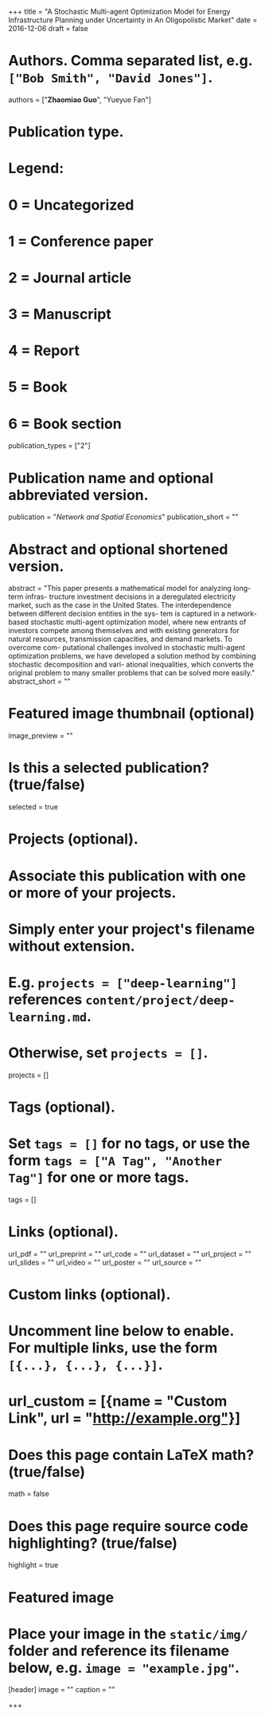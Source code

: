 +++
title = "A Stochastic Multi-agent Optimization Model for Energy Infrastructure Planning under Uncertainty in An Oligopolistic Market"
date = 2016-12-06
draft = false

# Authors. Comma separated list, e.g. `["Bob Smith", "David Jones"]`.
authors = ["**Zhaomiao Guo**", "Yueyue Fan"]

# Publication type.
# Legend:
# 0 = Uncategorized
# 1 = Conference paper
# 2 = Journal article
# 3 = Manuscript
# 4 = Report
# 5 = Book
# 6 = Book section
publication_types = ["2"]

# Publication name and optional abbreviated version.
publication = "*Network and Spatial Economics*"
publication_short = ""

# Abstract and optional shortened version.
abstract = "This paper presents a mathematical model for analyzing long-term infras- tructure investment decisions in a deregulated electricity market, such as the case in the United States. The interdependence between different decision entities in the sys- tem is captured in a network-based stochastic multi-agent optimization model, where new entrants of investors compete among themselves and with existing generators for natural resources, transmission capacities, and demand markets. To overcome com- putational challenges involved in stochastic multi-agent optimization problems, we have developed a solution method by combining stochastic decomposition and vari- ational inequalities, which converts the original problem to many smaller problems that can be solved more easily."
abstract_short = ""

# Featured image thumbnail (optional)
image_preview = ""

# Is this a selected publication? (true/false)
selected = true

# Projects (optional).
#   Associate this publication with one or more of your projects.
#   Simply enter your project's filename without extension.
#   E.g. `projects = ["deep-learning"]` references `content/project/deep-learning.md`.
#   Otherwise, set `projects = []`.
projects = []

# Tags (optional).
#   Set `tags = []` for no tags, or use the form `tags = ["A Tag", "Another Tag"]` for one or more tags.
tags = []

# Links (optional).
url_pdf = ""
url_preprint = ""
url_code = ""
url_dataset = ""
url_project = ""
url_slides = ""
url_video = ""
url_poster = ""
url_source = ""

# Custom links (optional).
#   Uncomment line below to enable. For multiple links, use the form `[{...}, {...}, {...}]`.
# url_custom = [{name = "Custom Link", url = "http://example.org"}]

# Does this page contain LaTeX math? (true/false)
math = false

# Does this page require source code highlighting? (true/false)
highlight = true

# Featured image
# Place your image in the `static/img/` folder and reference its filename below, e.g. `image = "example.jpg"`.
[header]
image = ""
caption = ""

+++
